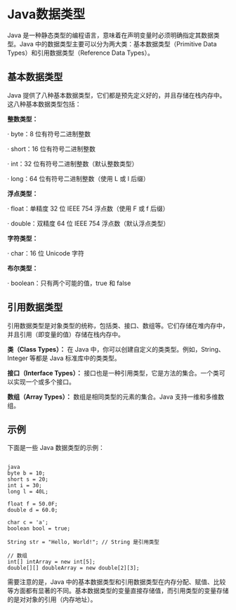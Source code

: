 # Java数据类型

Java 是一种静态类型的编程语言，意味着在声明变量时必须明确指定其数据类型。Java 中的数据类型主要可以分为两大类：基本数据类型（Primitive Data Types）和引用数据类型（Reference Data Types）。

## 基本数据类型
Java 提供了八种基本数据类型，它们都是预先定义好的，并且存储在栈内存中。这八种基本数据类型包括：

**整数类型：**

·   byte：8 位有符号二进制整数

·   short：16 位有符号二进制整数

·   int：32 位有符号二进制整数（默认整数类型）

·   long：64 位有符号二进制整数（使用 L 或 l 后缀）

**浮点类型：**

·   float：单精度 32 位 IEEE 754 浮点数（使用 F 或 f 后缀）

·   double：双精度 64 位 IEEE 754 浮点数（默认浮点类型）

**字符类型：**

·   char：16 位 Unicode 字符

**布尔类型：**

·   boolean：只有两个可能的值，true 和 false

## 引用数据类型
引用数据类型是对象类型的统称，包括类、接口、数组等。它们存储在堆内存中，并且引用（即变量的值）存储在栈内存中。

**类（Class Types）：**
    在 Java 中，你可以创建自定义的类类型。例如，String、Integer 等都是 Java 标准库中的类类型。

**接口（Interface Types）：**
    接口也是一种引用类型，它是方法的集合。一个类可以实现一个或多个接口。

**数组（Array Types）：**
    数组是相同类型的元素的集合。Java 支持一维和多维数组。

## 示例
下面是一些 Java 数据类型的示例：

```

java
byte b = 10;  
short s = 20;  
int i = 30;  
long l = 40L;

float f = 50.0F;  
double d = 60.0;

char c = 'a';  
boolean bool = true;

String str = "Hello, World!"; // String 是引用类型

// 数组  
int[] intArray = new int[5];  
double[][] doubleArray = new double[2][3];

```

需要注意的是，Java 中的基本数据类型和引用数据类型在内存分配、赋值、比较等方面都有显著的不同。基本数据类型的变量直接存储值，而引用类型的变量存储的是对对象的引用（内存地址）。